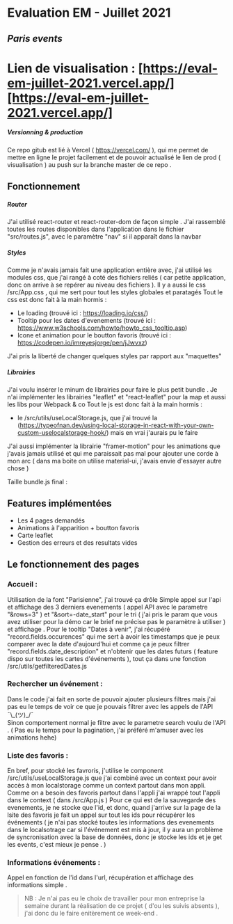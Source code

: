 # Evaluation EM - Juillet 2021

## _Paris events_

# Lien de visualisation : [https://eval-em-juillet-2021.vercel.app/][https://eval-em-juillet-2021.vercel.app/]

##### Versionning & production

Ce repo gitub est lié à Vercel ( https://vercel.com/ ), qui me permet de mettre en ligne le projet facilement et de pouvoir actualisé le lien de prod ( visualisation ) au push sur la branche master de ce repo .

## Fonctionnement

##### Router

J'ai utilisé react-router et react-router-dom de façon simple .
J'ai rassemblé toutes les routes disponibles dans l'application dans le fichier "src/routes.js", avec le paramètre "nav" si il apparaît dans la navbar

##### Styles

Comme je n'avais jamais fait une application entière avec, j'ai utilisé les modules css, que j'ai rangé à coté des fichiers reliés ( car petite application, donc on arrive à se repérer au niveau des fichiers ).
Il y a aussi le css /src/App.css , qui me sert pour tout les styles globales et paratagés
Tout le css est donc fait à la main hormis :

-   Le loading (trouvé ici : https://loading.io/css/)
-   Tooltip pour les dates d'evenements (trouvé ici : https://www.w3schools.com/howto/howto_css_tooltip.asp)
-   Icone et animation pour le boutton favoris (trouvé ici : https://codepen.io/imreyesjorge/pen/jJwvxz)

J'ai pris la liberté de changer quelques styles par rapport aux "maquettes"

##### Librairies

J'ai voulu insérer le minum de librairies pour faire le plus petit bundle .
Je n'ai implémenter les librairies "leaflet" et "react-leaflet" pour la map et aussi les libs pour Webpack & co
Tout le js est donc fait à la main hormis :

-   le /src/utils/useLocalStorage.js, que j'ai trouvé la (https://typeofnan.dev/using-local-storage-in-react-with-your-own-custom-uselocalstorage-hook/) mais en vrai j'aurais pu le faire

J'ai aussi implémenter la librairie "framer-motion" pour les animations que j'avais jamais utilisé et qui me paraissait pas mal pour ajouter une corde à mon arc ( dans ma boite on utilise material-ui, j'avais envie d'essayer autre chose )

Taille bundle.js final :

## Features implémentées

-   Les 4 pages demandés
-   Animations à l'apparition + boutton favoris
-   Carte leaflet
-   Gestion des erreurs et des resultats vides

## Le fonctionnement des pages

### Accueil :

Utilisation de la font "Parisienne", j'ai trouvé ça drôle
Simple appel sur l'api et affichage des 3 derniers evenements ( appel API avec le parametre "&rows=3" ) et "&sort=-date_start" pour le tri ( j'ai pris le param que vous avez utiliser pour la démo car le brief ne précise pas le paramètre à utiliser )
et affichage .
Pour le tooltip "Dates à venir", j'ai récupéré "record.fields.occurences" qui me sert à avoir les timestamps que je peux comparer avec la date d'aujourd'hui et comme ça je peux filtrer "record.fields.date_description" et n'obtenir que les dates futurs ( feature dispo sur toutes les cartes d'événements ), tout ça dans une fonction /src/utils/getfilteredDates.js

### Rechercher un événement :

Dans le code j'ai fait en sorte de pouvoir ajouter plusieurs filtres mais j'ai pas eu le temps de voir ce que je pouvais filtrer avec les appels de l'API ¯\\\_(ツ)\_/¯  
Sinon comportement normal je filtre avec le parametre search voulu de l'API .
( Pas eu le temps pour la pagination, j'ai préféré m'amuser avec les animations hehe)

### Liste des favoris :

En bref, pour stocké les favroris, j'utilise le component /src/utils/useLocalStorage.js que j'ai combiné avec un context pour avoir accès à mon localstorage comme un context partout dans mon appli.
Comme on a besoin des favoris partout dans l'appli j'ai wrappé tout l'appli dans le context ( dans /src/App.js )
Pour ce qui est de la sauvegarde des evenements, je ne stocke que l'id, et donc, quand j'arrive sur la page de la lsite des favoris je fait un appel sur tout les ids pour récupérer les événements ( je n'ai pas stocké toutes les informations des evenements dans le localsotrage car si l'événement est mis à jour, il y aura un problème de syncronisation avec la base de données, donc je stocke les ids et je get les events, c'est mieux je pense . )

### Informations événements :

Appel en fonction de l'id dans l'url, récupération et affichage des informations simple .

> NB : Je n'ai pas eu le choix de travailler pour mon entreprise la semaine durant la réalisation de ce projet ( d'ou les suivis absents ), j'ai donc du le faire enitèrement ce week-end .
